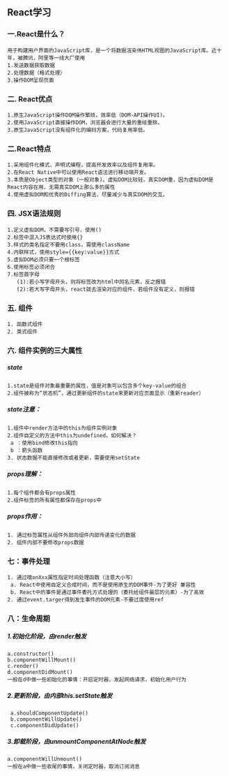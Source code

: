 ## React学习
### 一.React是什么？
```
用于构建用户界面的JavaScript库，是一个将数据渲染伟HTML视图的JavaScript库。近十年，被腾讯，阿里等一线大厂使用
1.发送数据获取数据
2.处理数据（格式处理）
3.操作DOM呈现页面
```
### 二. React优点
```
1.原生JavaScript操作DOM操作繁琐，效率低（DOM-API操作UI)。
2.使用JavaScript直接操作DOM，浏览器会进行大量的重绘重排。
3.原生JavaScript没有组件化的编码方案，代码复用率低。
```
### 二.React特点
```
1.采用组件化模式，声明式编程，提高开发效率以及组件复用率。
2.在React Native中可以使用React语法进行移动端开发。
3.本质是Object类型的对象（一般对象)。虚拟DOM比较轻，真实DOM重，因为虚拟DOM是React内容在用，无需真实DOM上那么多的属性
4.使用虚拟DOM和优秀的Diffing算法，尽量减少与真实DOM的交互。
```
### 四. JSX语法规则
```
1.定义虚拟DOM，不需要写引号，使用()
2.标签中混入JS表达式时使用{}
3.样式的类名指定不要用class，需使用className
4.内联样式，使用style={{key:value}}方式
5.虚拟DOM必须只要一个根标签
6.使用标签必须闭合
7.标签首字母
   (1):若小写字母开头，则将标签改为html中同名元素，反之报错
   (2):若大写字母开头，react就去渲染对应的组件，若组件没有定义，则报错
```
### 五. 组件
	1. 函数式组件
	2. 类式组件
### 六. 组件实例的三大属性
##### state
```
1.state是组件对象最重要的属性，值是对象可以包含多个key-value的组合
2.组件被称为“状态机”，通过更新组件的state来更新对应页面显示（重新reader）
```
##### state注意：
```
1.组件中render方法中的this为组件实例对象
2.组件自定义的方法中this为undefined，如何解决？
 a ：使用bind修改this指向
 b ：箭头函数
3. 状态数据不能直接修改或者更新，需要使用setState
```
##### props理解：
```
1.每个组件都会有props属性
2.组件标签的所有属性都保存在props中
```
##### props作用：
```
1. 通过标签属性从组件外部向组件内部传递变化的数据
2. 组件内部不要修改props数据
```
### 七：事件处理   
	1. 通过哦onXxx属性指定时间处理函数（注意大小写）
	 a. React中使用自定义合成时间，而不是使用原生的DOM事件-为了更好 兼容性
	 b. React中的事件是通过事件委托方式处理的（委托给组件最层的元素）-为了高效
	2. 通过event.targer得到发生事件的DOM元素-不要过度使用ref
### 八：生命周期
##### 1.初始化阶段，由render触发
```
a.constructor()
b.componentWillMount()
c.render()
d.componentDidMount()
一般在d中做一些初始化的事情：开启定时器，发起网络请求，初始化用户行为
```
##### 2.更新阶段，由内部this.setState触发
```
 a.shouldComponentUpdate()
 b.componentWillUpdate()
 c.componentDidUpdate()
```

##### 3.卸载阶段，由unmountComponentAtNode触发
```
a.componentWillUnmount()
一般在a中做一些收尾的事情，关闭定时器，取消订阅消息
```